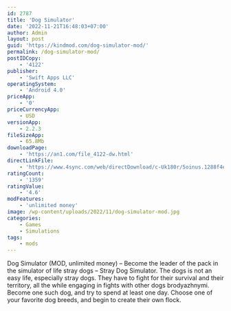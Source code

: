 ```yaml
---
id: 2787
title: 'Dog Simulator'
date: '2022-11-21T16:48:03+07:00'
author: Admin
layout: post
guid: 'https://kindmod.com/dog-simulator-mod/'
permalink: /dog-simulator-mod/
postIDCopy:
    - '4122'
publisher:
    - 'Swift Apps LLC'
operatingSystem:
    - 'Android 4.0'
priceApp:
    - '0'
priceCurrencyApp:
    - USD
versionApp:
    - 2.2.3
fileSizeApp:
    - 65.8Mb
downloadPage:
    - 'https://an1.com/file_4122-dw.html'
directLinkFile:
    - 'https://www.4sync.com/web/directDownload/c-Uk180r/5oinus.1288f4e9b1176ab963567230c039b3dc'
ratingCount:
    - '1359'
ratingValue:
    - '4.6'
modFeatures:
    - 'unlimited money'
image: /wp-content/uploads/2022/11/dog-simulator-mod.jpg
categories:
    - Games
    - Simulations
tags:
    - mods
---
```


Dog Simulator (MOD, unlimited money) – Become the leader of the pack in the simulator of life stray dogs – Stray Dog Simulator. The dogs is not an easy life, especially stray dogs. They have to fight for their survival and their territory, all the while engaging in fights with other dogs brodyazhnymi. Become one such dog, and try to spend at least one day. Choose one of your favorite dog breeds, and begin to create their own flock.